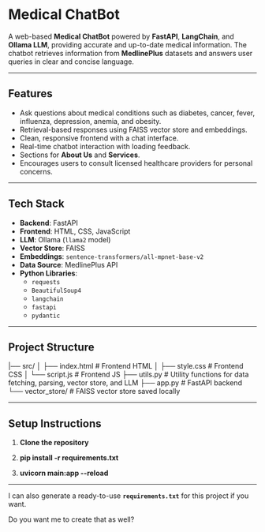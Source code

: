 # Medical ChatBot

A web-based **Medical ChatBot** powered by **FastAPI**, **LangChain**, and **Ollama LLM**, providing accurate and up-to-date medical information. The chatbot retrieves information from **MedlinePlus** datasets and answers user queries in clear and concise language.

---

## Features

- Ask questions about medical conditions such as diabetes, cancer, fever, influenza, depression, anemia, and obesity.
- Retrieval-based responses using FAISS vector store and embeddings.
- Clean, responsive frontend with a chat interface.
- Real-time chatbot interaction with loading feedback.
- Sections for **About Us** and **Services**.
- Encourages users to consult licensed healthcare providers for personal concerns.

---

## Tech Stack

- **Backend**: FastAPI
- **Frontend**: HTML, CSS, JavaScript
- **LLM**: Ollama (`llama2` model)
- **Vector Store**: FAISS
- **Embeddings**: `sentence-transformers/all-mpnet-base-v2`
- **Data Source**: MedlinePlus API
- **Python Libraries**: 
  - `requests`
  - `BeautifulSoup4`
  - `langchain`
  - `fastapi`
  - `pydantic`

---

## Project Structure

 |── src/
│ ├── index.html # Frontend HTML
│ ├── style.css # Frontend CSS
│ └── script.js # Frontend JS
├── utils.py # Utility functions for data fetching, parsing, vector store, and LLM
├── app.py # FastAPI backend
└── vector_store/ # FAISS vector store saved locally



---

## Setup Instructions

1. **Clone the repository**

2. **pip install -r requirements.txt**

3. **uvicorn main:app --reload**

---
I can also generate a ready-to-use **`requirements.txt`** for this project if you want.  

Do you want me to create that as well?




